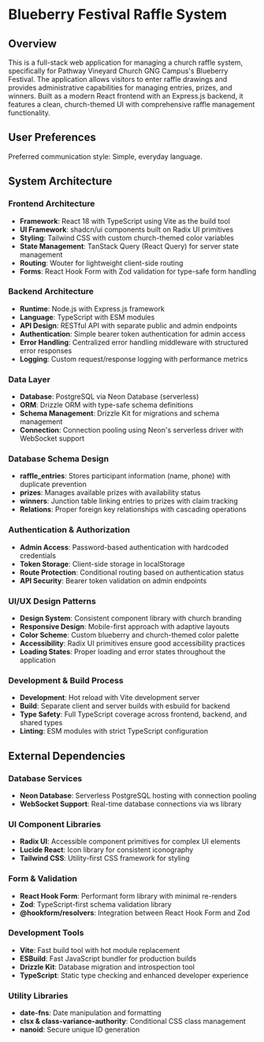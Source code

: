 # Blueberry Festival Raffle System

## Overview

This is a full-stack web application for managing a church raffle system, specifically for Pathway Vineyard Church GNG Campus's Blueberry Festival. The application allows visitors to enter raffle drawings and provides administrative capabilities for managing entries, prizes, and winners. Built as a modern React frontend with an Express.js backend, it features a clean, church-themed UI with comprehensive raffle management functionality.

## User Preferences

Preferred communication style: Simple, everyday language.

## System Architecture

### Frontend Architecture
- **Framework**: React 18 with TypeScript using Vite as the build tool
- **UI Framework**: shadcn/ui components built on Radix UI primitives
- **Styling**: Tailwind CSS with custom church-themed color variables
- **State Management**: TanStack Query (React Query) for server state management
- **Routing**: Wouter for lightweight client-side routing
- **Forms**: React Hook Form with Zod validation for type-safe form handling

### Backend Architecture
- **Runtime**: Node.js with Express.js framework
- **Language**: TypeScript with ESM modules
- **API Design**: RESTful API with separate public and admin endpoints
- **Authentication**: Simple bearer token authentication for admin access
- **Error Handling**: Centralized error handling middleware with structured error responses
- **Logging**: Custom request/response logging with performance metrics

### Data Layer
- **Database**: PostgreSQL via Neon Database (serverless)
- **ORM**: Drizzle ORM with type-safe schema definitions
- **Schema Management**: Drizzle Kit for migrations and schema management
- **Connection**: Connection pooling using Neon's serverless driver with WebSocket support

### Database Schema Design
- **raffle_entries**: Stores participant information (name, phone) with duplicate prevention
- **prizes**: Manages available prizes with availability status
- **winners**: Junction table linking entries to prizes with claim tracking
- **Relations**: Proper foreign key relationships with cascading operations

### Authentication & Authorization
- **Admin Access**: Password-based authentication with hardcoded credentials
- **Token Storage**: Client-side storage in localStorage
- **Route Protection**: Conditional routing based on authentication status
- **API Security**: Bearer token validation on admin endpoints

### UI/UX Design Patterns
- **Design System**: Consistent component library with church branding
- **Responsive Design**: Mobile-first approach with adaptive layouts
- **Color Scheme**: Custom blueberry and church-themed color palette
- **Accessibility**: Radix UI primitives ensure good accessibility practices
- **Loading States**: Proper loading and error states throughout the application

### Development & Build Process
- **Development**: Hot reload with Vite development server
- **Build**: Separate client and server builds with esbuild for backend
- **Type Safety**: Full TypeScript coverage across frontend, backend, and shared types
- **Linting**: ESM modules with strict TypeScript configuration

## External Dependencies

### Database Services
- **Neon Database**: Serverless PostgreSQL hosting with connection pooling
- **WebSocket Support**: Real-time database connections via ws library

### UI Component Libraries
- **Radix UI**: Accessible component primitives for complex UI elements
- **Lucide React**: Icon library for consistent iconography
- **Tailwind CSS**: Utility-first CSS framework for styling

### Form & Validation
- **React Hook Form**: Performant form library with minimal re-renders
- **Zod**: TypeScript-first schema validation library
- **@hookform/resolvers**: Integration between React Hook Form and Zod

### Development Tools
- **Vite**: Fast build tool with hot module replacement
- **ESBuild**: Fast JavaScript bundler for production builds
- **Drizzle Kit**: Database migration and introspection tool
- **TypeScript**: Static type checking and enhanced developer experience

### Utility Libraries
- **date-fns**: Date manipulation and formatting
- **clsx & class-variance-authority**: Conditional CSS class management
- **nanoid**: Secure unique ID generation